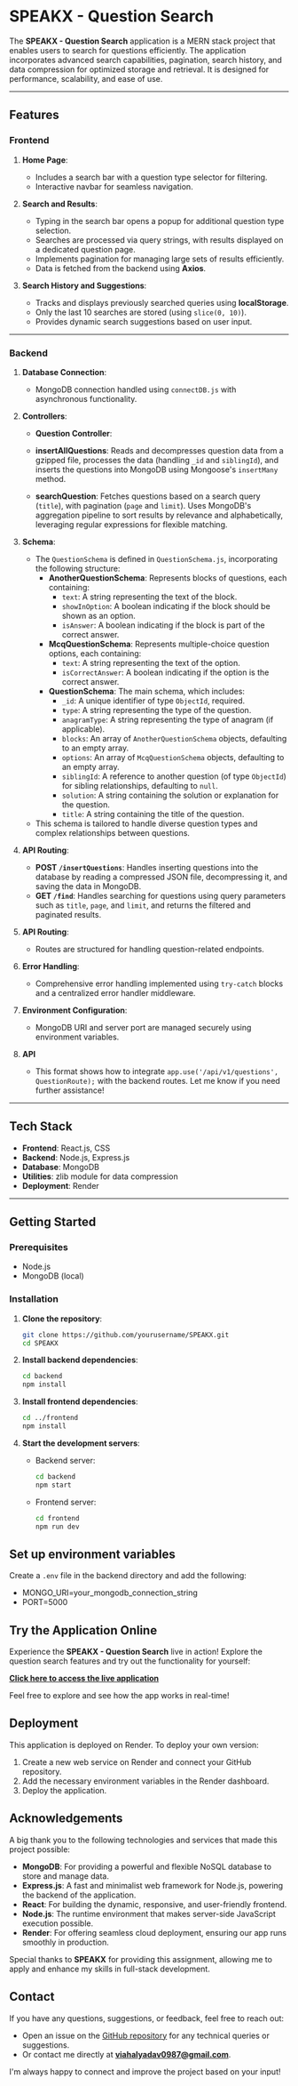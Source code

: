 # SPEAKX - Question Search

The **SPEAKX - Question Search** application is a MERN stack project that enables users to search for questions efficiently. The application incorporates advanced search capabilities, pagination, search history, and data compression for optimized storage and retrieval. It is designed for performance, scalability, and ease of use.

---

## Features

### Frontend
1. **Home Page**:
   - Includes a search bar with a question type selector for filtering.
   - Interactive navbar for seamless navigation.

2. **Search and Results**:
   - Typing in the search bar opens a popup for additional question type selection.
   - Searches are processed via query strings, with results displayed on a dedicated question page.
   - Implements pagination for managing large sets of results efficiently.
   - Data is fetched from the backend using **Axios**.

3. **Search History and Suggestions**:
   - Tracks and displays previously searched queries using **localStorage**.
   - Only the last 10 searches are stored (using `slice(0, 10)`).
   - Provides dynamic search suggestions based on user input.


---

### Backend
1. **Database Connection**:
   - MongoDB connection handled using `connectDB.js` with asynchronous functionality.

2. **Controllers**:
   - **Question Controller**:
    - **insertAllQuestions**: Reads and decompresses question data from a gzipped file, processes the data (handling `_id` and `siblingId`), and inserts the questions into MongoDB using Mongoose's `insertMany` method.
   
    - **searchQuestion**: Fetches questions based on a search query (`title`), with pagination (`page` and `limit`). Uses MongoDB's aggregation pipeline to sort results by relevance and alphabetically, leveraging regular expressions for flexible matching.

3. **Schema**:
   - The `QuestionSchema` is defined in `QuestionSchema.js`, incorporating the following structure:
     - **AnotherQuestionSchema**: Represents blocks of questions, each containing:
       - `text`: A string representing the text of the block.
       - `showInOption`: A boolean indicating if the block should be shown as an option.
       - `isAnswer`: A boolean indicating if the block is part of the correct answer.
     - **McqQuestionSchema**: Represents multiple-choice question options, each containing:
       - `text`: A string representing the text of the option.
       - `isCorrectAnswer`: A boolean indicating if the option is the correct answer.
     - **QuestionSchema**: The main schema, which includes:
       - `_id`: A unique identifier of type `ObjectId`, required.
       - `type`: A string representing the type of the question.
       - `anagramType`: A string representing the type of anagram (if applicable).
       - `blocks`: An array of `AnotherQuestionSchema` objects, defaulting to an empty array.
       - `options`: An array of `McqQuestionSchema` objects, defaulting to an empty array.
       - `siblingId`: A reference to another question (of type `ObjectId`) for sibling relationships, defaulting to `null`.
       - `solution`: A string containing the solution or explanation for the question.
       - `title`: A string containing the title of the question.
   - This schema is tailored to handle diverse question types and complex relationships between questions.



4. **API Routing**:
      - **POST `/insertQuestions`**: Handles inserting questions into the database by reading a compressed JSON file, decompressing it, and saving the data in MongoDB.
      - **GET `/find`**: Handles searching for questions using query parameters such as `title`, `page`, and `limit`, and returns the filtered and paginated results.


5. **API Routing**:
   - Routes are structured for handling question-related endpoints.

6. **Error Handling**:
   - Comprehensive error handling implemented using `try-catch` blocks and a centralized error handler middleware.

7. **Environment Configuration**:
   - MongoDB URI and server port are managed securely using environment variables.
  
8. **API**
   - This format shows how to integrate `app.use('/api/v1/questions', QuestionRoute);` with the backend routes. Let me know if you need further assistance!


---

## Tech Stack

- **Frontend**: React.js, CSS
- **Backend**: Node.js, Express.js
- **Database**: MongoDB
- **Utilities**: zlib module for data compression
- **Deployment**: Render

---

## Getting Started

### Prerequisites

- Node.js 
- MongoDB (local)

### Installation

1. **Clone the repository**:
   ```bash
   git clone https://github.com/yourusername/SPEAKX.git
   cd SPEAKX


2. **Install backend dependencies**:

    ```bash
    cd backend
    npm install
    ```

3. **Install frontend dependencies**:

    ```bash
    cd ../frontend
    npm install
    ```

4. **Start the development servers**:
   - Backend server:
     ```bash
     cd backend
     npm start
     ```
   - Frontend server:
     ```bash
     cd frontend
     npm run dev
     ```

## Set up environment variables

Create a `.env` file in the backend directory and add the following:

- MONGO_URI=your_mongodb_connection_string
- PORT=5000

## Try the Application Online

Experience the **SPEAKX - Question Search** live in action! Explore the question search features and try out the functionality for yourself:

[**Click here to access the live application**](https://tracking-map-app.onrender.com) 

Feel free to explore and see how the app works in real-time!



## Deployment
This application is deployed on Render. To deploy your own version:

1. Create a new web service on Render and connect your GitHub repository.
2. Add the necessary environment variables in the Render dashboard.
3. Deploy the application.

## Acknowledgements

A big thank you to the following technologies and services that made this project possible:

- **MongoDB**: For providing a powerful and flexible NoSQL database to store and manage data.
- **Express.js**: A fast and minimalist web framework for Node.js, powering the backend of the application.
- **React**: For building the dynamic, responsive, and user-friendly frontend.
- **Node.js**: The runtime environment that makes server-side JavaScript execution possible.
- **Render**: For offering seamless cloud deployment, ensuring our app runs smoothly in production.

Special thanks to **SPEAKX** for providing this assignment, allowing me to apply and enhance my skills in full-stack development.


## Contact

If you have any questions, suggestions, or feedback, feel free to reach out:

- Open an issue on the [GitHub repository](#) for any technical queries or suggestions.
- Or contact me directly at **viahalyadav0987@gmail.com**.

I'm always happy to connect and improve the project based on your input!

